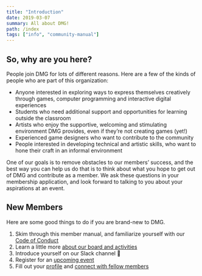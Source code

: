 ```yaml
---
title: "Introduction"
date: 2019-03-07
summary: All about DMG!
path: /index
tags: ["info", "community-manual"]
---
```


## So, why are you here?

People join DMG for lots of different reasons. Here are a few of the kinds of people who are part of this organization:

- Anyone interested in exploring ways to express themselves creatively through games, computer programming and interactive digital experiences
- Students who need additional support and opportunities for learning outside the classroom
- Artists who enjoy the supportive, welcoming and stimulating environment DMG provides, even if they’re not creating games \(yet!\)
- Experienced game designers who want to contribute to the community
- People interested in developing technical and artistic skills, who want to hone their craft in an informal environment

One of our goals is to remove obstacles to our members’ success, and the best way you can help us do that is to think about what you hope to get out of DMG and contribute as a member. We ask these questions in your membership application, and look forward to talking to you about your aspirations at an event.

## New Members

Here are some good things to do if you are brand-new to DMG.

1. Skim through this member manual, and familiarize yourself with our [Code of Conduct](https://manual.dmg.to/code-of-conduct)
2. Learn a little more [about our board and activities](https://dmg.to/about)
3. Introduce yourself on our Slack channel 👋
4. Register for an [upcoming event](https://dmg.to/events)
5. Fill out your [profile](https://dmg.to/members/profile/edit) and [connect with fellow members](https://dmg.to/members/social)
